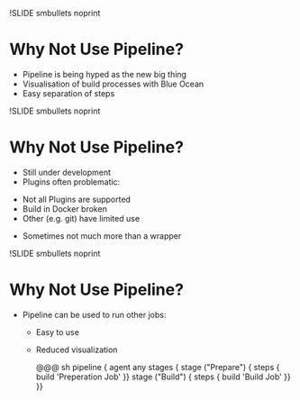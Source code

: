 !SLIDE smbullets noprint
# Why Not Use Pipeline?
* Pipeline is being hyped as the new big thing
* Visualisation of build processes with Blue Ocean
* Easy separation of steps

!SLIDE smbullets noprint
# Why Not Use Pipeline?
* Still under development
* Plugins often problematic:
 - Not all Plugins are supported
 - Build in Docker broken
 - Other (e.g. git) have limited use
* Sometimes not much more than a wrapper

!SLIDE smbullets noprint
# Why Not Use Pipeline?
* Pipeline can be used to run other jobs:
  - Easy to use
  - Reduced visualization

    @@@ sh
    pipeline {
      agent any
      stages {
        stage ("Prepare") { steps {
          build 'Preperation Job'
        }}
        stage ("Build") { steps {
          build 'Build Job'
		}}
	 }}

